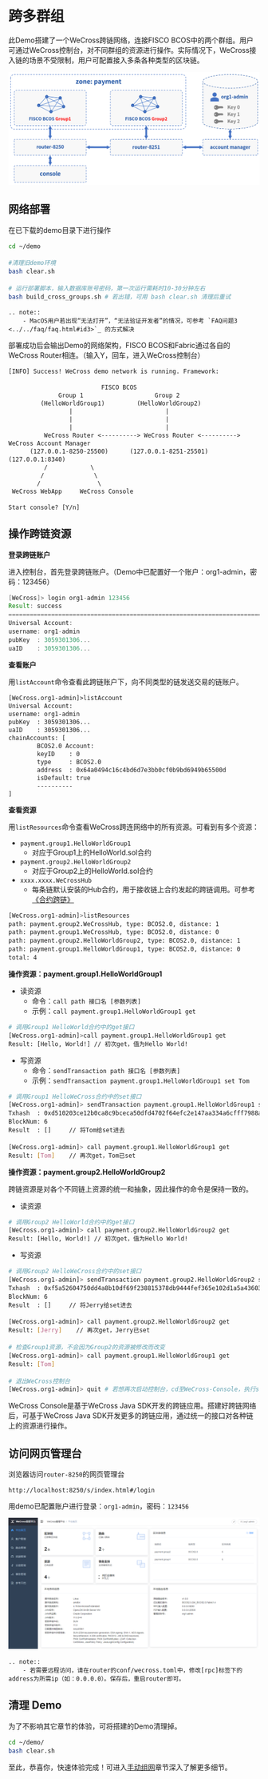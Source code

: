 # 跨多群组

此Demo搭建了一个WeCross跨链网络，连接FISCO BCOS中的两个群组。用户可通过WeCross控制台，对不同群组的资源进行操作。实际情况下，WeCross接入链的场景不受限制，用户可配置接入多条各种类型的区块链。

![](../../images/tutorial/demo_cross_groups.png)

## 网络部署

在已下载的demo目录下进行操作

```bash
cd ~/demo

#清理旧demo环境
bash clear.sh

# 运行部署脚本，输入数据库账号密码，第一次运行需耗时10-30分钟左右
bash build_cross_groups.sh # 若出错，可用 bash clear.sh 清理后重试
```

```eval_rst
.. note::
    - MacOS用户若出现“无法打开”，“无法验证开发者”的情况，可参考 `FAQ问题3 <../../faq/faq.html#id3>`_ 的方式解决
```

部署成功后会输出Demo的网络架构，FISCO BCOS和Fabric通过各自的WeCross Router相连。（输入Y，回车，进入WeCross控制台）

``` 
[INFO] Success! WeCross demo network is running. Framework:

                          FISCO BCOS
              Group 1                    Group 2
         (HelloWorldGroup1)         (HelloWorldGroup2)
                 |                          |
                 |                          |
                 |                          |
          WeCross Router <----------> WeCross Router <----------> WeCross Account Manager
      (127.0.0.1-8250-25500)      (127.0.0.1-8251-25501)             (127.0.0.1:8340)
          /            \
         /              \
        /                \
 WeCross WebApp     WeCross Console
    
Start console? [Y/n]
```

## 操作跨链资源

**登录跨链账户**

进入控制台，首先登录跨链账户。（Demo中已配置好一个账户：org1-admin，密码：123456）

``` groovy
[WeCross]> login org1-admin 123456
Result: success
=============================================================================================
Universal Account:
username: org1-admin
pubKey  : 3059301306...
uaID    : 3059301306...
```

**查看账户**

用`listAccount`命令查看此跨链账户下，向不同类型的链发送交易的链账户。

``` gr
[WeCross.org1-admin]>listAccount
Universal Account:
username: org1-admin
pubKey  : 3059301306...
uaID    : 3059301306...
chainAccounts: [
        BCOS2.0 Account:
        keyID    : 0
        type     : BCOS2.0
        address  : 0x64a0494c16c4bd6d7e3bb0cf0b9bd6949b65500d
        isDefault: true
        ----------
]
```

**查看资源**

用`listResources`命令查看WeCross跨连网络中的所有资源。可看到有多个资源：

* `payment.group1.HelloWorldGroup1`
  * 对应于Group1上的HelloWorld.sol合约
* `payment.group2.HelloWorldGroup2`
  * 对应于Group2上的HelloWorld.sol合约
* `xxxx.xxxx.WeCrossHub`
  * 每条链默认安装的Hub合约，用于接收链上合约发起的跨链调用。可参考[《合约跨链》](../../dev/interchain.html)

```bash
[WeCross.org1-admin]>listResources
path: payment.group2.WeCrossHub, type: BCOS2.0, distance: 1
path: payment.group1.WeCrossHub, type: BCOS2.0, distance: 0
path: payment.group2.HelloWorldGroup2, type: BCOS2.0, distance: 1
path: payment.group1.HelloWorldGroup1, type: BCOS2.0, distance: 0
total: 4
```

**操作资源：payment.group1.HelloWorldGroup1**

- 读资源
  - 命令：`call path 接口名 [参数列表]`
  - 示例：`call payment.group1.HelloWorldGroup1 get`
  
```bash
# 调用Group1 HelloWorld合约中的get接口
[WeCross.org1-admin]>call payment.group1.HelloWorldGroup1 get
Result: [Hello, World!] // 初次get，值为Hello World!
```

- 写资源
  - 命令：`sendTransaction path 接口名 [参数列表]`
  - 示例：`sendTransaction payment.group1.HelloWorldGroup1 set Tom`

```bash
# 调用Group1 HelloWeCross合约中的set接口
[WeCross.org1-admin]> sendTransaction payment.group1.HelloWorldGroup1 set Tom
Txhash  : 0xd510203ce12b0ca8c9bceca50dfd4702f64efc2e147aa334a6cfff7988ada686
BlockNum: 6
Result  : []     // 将Tom给set进去

[WeCross.org1-admin]> call payment.group1.HelloWorldGroup1 get
Result: [Tom]    // 再次get，Tom已set
```

**操作资源：payment.group2.HelloWorldGroup2**

跨链资源是对各个不同链上资源的统一和抽象，因此操作的命令是保持一致的。

- 读资源

```bash
# 调用Group2 HelloWorld合约中的get接口
[WeCross.org1-admin]> call payment.group2.HelloWorldGroup2 get
Result: [Hello, World!] // 初次get，值为Hello World!
```

- 写资源

```bash
# 调用Group2 HelloWeCross合约中的set接口
[WeCross.org1-admin]> sendTransaction payment.group2.HelloWorldGroup2 set Jerry
Txhash  : 0xf5a52604750dd4a8b10df69f238815378db9444fef365e102d1a5a43603f18d0
BlockNum: 6
Result  : []     // 将Jerry给set进去

[WeCross.org1-admin]> call payment.group2.HelloWorldGroup2 get
Result: [Jerry]    // 再次get，Jerry已set

# 检查Group1资源，不会因为Group2的资源被修改而改变
[WeCross.org1-admin]> call payment.group1.HelloWorldGroup1 get
Result: [Tom]

# 退出WeCross控制台
[WeCross.org1-admin]> quit # 若想再次启动控制台，cd至WeCross-Console，执行start.sh即可
```

WeCross Console是基于WeCross Java SDK开发的跨链应用。搭建好跨链网络后，可基于WeCross Java SDK开发更多的跨链应用，通过统一的接口对各种链上的资源进行操作。

## 访问网页管理台

浏览器访问`router-8250`的网页管理台

``` url
http://localhost:8250/s/index.html#/login
```

用demo已配置账户进行登录：`org1-admin`，密码：`123456`

![](../../images/tutorial/page_groups.png)

``` eval_rst
.. note::
    - 若需要远程访问，请在router的conf/wecross.toml中，修改[rpc]标签下的address为所需ip（如：0.0.0.0）。保存后，重启router即可。
```

## 清理 Demo

为了不影响其它章节的体验，可将搭建的Demo清理掉。

``` bash
cd ~/demo/
bash clear.sh
```

至此，恭喜你，快速体验完成！可进入[手动组网](../networks.md)章节深入了解更多细节。

